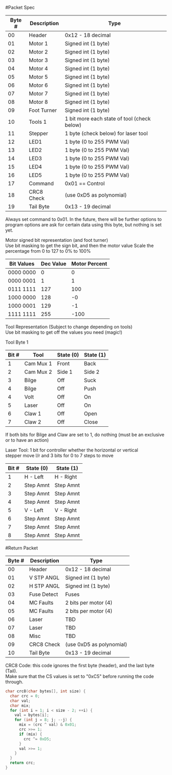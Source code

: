 #Packet Spec

Byte # | Description | Type
-------|-------------|------
  00   |   Header    | 0x12 - 18 decimal
  01   |   Motor 1   | Signed int (1 byte)   
  02   |   Motor 2   | Signed int (1 byte)   
  03   |   Motor 3   | Signed int (1 byte)   
  04   |   Motor 4   | Signed int (1 byte)   
  05   |   Motor 5   | Signed int (1 byte)   
  06   |   Motor 6   | Signed int (1 byte)   
  07   |   Motor 7   | Signed int (1 byte)   
  08   |   Motor 8   | Signed int (1 byte)   
  09   | Foot Turner | Signed int (1 byte)  
  10   |   Tools 1   | 1 bit more each state of tool (check below)  
  11   |   Stepper   | 1 byte (check below) for laser tool  
  12   |    LED1     | 1 byte (0 to 255 PWM Val)  
  13   |    LED2     | 1 byte (0 to 255 PWM Val)  
  14   |    LED3     | 1 byte (0 to 255 PWM Val)  
  15   |    LED4     | 1 byte (0 to 255 PWM Val)  
  16   |    LED5     | 1 byte (0 to 255 PWM Val)  
  17   |   Command   | 0x01 == Control
  18   | CRC8 Check  | (use 0xD5 as polynomial) 
  19   | Tail Byte   | 0x13 - 19 decimal  
  
Always set command to 0x01. In the future, there will be further options to program options are ask for certain data using this byte, but nothing is set yet.  


Motor signed bit representation (and foot turner)  
Use bit masking to get the sign bit, and then the motor value 
Scale the percentage from 0 to 127 to 0% to 100%  

Bit Values | Dec Value | Motor Percent 
-----------|-----------|---------------
0000 0000  |         0 |            0
0000 0001  |         1 |            1
0111 1111  |       127 |          100
1000 0000  |       128 |           -0
1000 0001  |       129 |           -1
1111 1111  |       255 |         -100


Tool Representation (Subject to change depending on tools)  
Use bit masking to get off the values you need (magic!)  

Tool Byte 1  

Bit # |    Tool   | State (0)  | State (1)  
------|-----------|------------|----------  
  1   | Cam Mux 1 |      Front | Back  
  2   | Cam Mux 2 |     Side 1 | Side 2  
  3   |   Bilge   |        Off | Suck  
  4   |   Bilge   |        Off | Push  
  4   |   Volt    |        Off | On 
  5   |  Laser    |        Off | On  
  6   |  Claw 1   |        Off | Open  
  7   |  Claw 2   |        Off | Close  


If both bits for Bilge and Claw are set to 1, do nothing (must be an exclusive or to have an action)  
   

Laser Tool: 1 bit for controller whether the horizontal or vertical  
stepper move l/r and 3 bits for 0 to 7 steps to move

Bit # | State (0)  | State (1)  
------|------------|----------
  1   | H - Left   | H - Right
  2   | Step Amnt  | Step Amnt
  3   | Step Amnt  | Step Amnt
  4   | Step Amnt  | Step Amnt
  5   | V - Left   | V - Right
  6   | Step Amnt  | Step Amnt
  7   | Step Amnt  | Step Amnt
  8   | Step Amnt  | Step Amnt
  
#Return Packet

Byte # |   Description  | Type
-------|----------------|------
  00   |     Header     | 0x12 - 18 decimal
  01   |   V STP ANGL   | Signed int (1 byte)
  02   |   H STP ANGL   | Signed int (1 byte)   
  03   |   Fuse Detect  | Fuses
  04   |    MC Faults   | 2 bits per motor (4)
  05   |    MC Faults   | 2 bits per motor (4)
  06   |     Laser      | TBD 
  07   |     Laser      | TBD
  08   |     Misc       | TBD
  09   |   CRC8 Check   | (use 0xD5 as polynomial) 
  10   |   Tail Byte    | 0x13 - 19 decimal  

CRC8 Code: this code ignores the first byte (header), and the last byte (Tail).  
Make sure that the CS values is set to "0xC5" before running the code through.

```c
char crc8(char bytes[], int size) {
  char crc = 0;
  char val;
  char mix;
  for (int i = 1; i < size - 2; ++i) {
    val = bytes[i];
    for (int j = 8; j; --j) {
      mix = (crc ^ val) & 0x01;
      crc >>= 1;
      if (mix) {
        crc ^= 0xD5;
      }
      val >>= 1;
    }
  }
  return crc;
}
```
